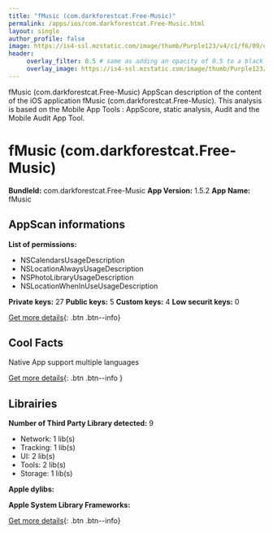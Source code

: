 ```yaml
---
title: "fMusic (com.darkforestcat.Free-Music)"
permalink: /apps/ios/com.darkforestcat.Free-Music.html
layout: single
author_profile: false
image: https://is4-ssl.mzstatic.com/image/thumb/Purple123/v4/c1/f6/09/c1f60908-e2ad-282a-7133-2a9c74e2708f/AppIcon-0-1x_U007emarketing-0-0-GLES2_U002c0-512MB-sRGB-0-0-0-85-220-0-0-0-7.png/512x512bb.jpg
header: 
     overlay_filter: 0.5 # same as adding an opacity of 0.5 to a black background
     overlay_image: https://is4-ssl.mzstatic.com/image/thumb/Purple123/v4/c1/f6/09/c1f60908-e2ad-282a-7133-2a9c74e2708f/AppIcon-0-1x_U007emarketing-0-0-GLES2_U002c0-512MB-sRGB-0-0-0-85-220-0-0-0-7.png/512x512bb.jpg
---
```

fMusic (com.darkforestcat.Free-Music) AppScan description of the content of the iOS application fMusic (com.darkforestcat.Free-Music). This analysis is based on the Mobile App Tools : AppScore, static analysis, Audit and the Mobile Audit App Tool.

# fMusic (com.darkforestcat.Free-Music)

**BundleId:** com.darkforestcat.Free-Music
**App Version:** 1.5.2
**App Name:** fMusic


## AppScan informations 

**List of permissions:** 
- NSCalendarsUsageDescription
- NSLocationAlwaysUsageDescription
- NSPhotoLibraryUsageDescription
- NSLocationWhenInUseUsageDescription
  
  
**Private keys:** 27
**Public keys:** 5
**Custom keys:** 4
**Low securit keys:** 0
  
[Get more details](/pricing.html){: .btn .btn--info}

## Cool Facts

Native App
support multiple languages
  
[Get more details](/pricing.html){: .btn .btn--info }

## Librairies 
**Number of Third Party Library detected:** 9
- Network: 1 lib(s)
- Tracking: 1 lib(s)
- UI: 2 lib(s)
- Tools: 2 lib(s)
- Storage: 1 lib(s)


**Apple dylibs:**


**Apple System Library Frameworks:**


  
[Get more details](/pricing.html){: .btn .btn--info}

